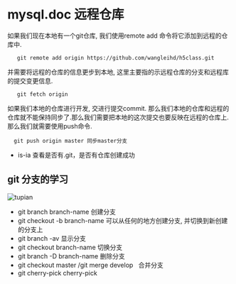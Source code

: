 # mysql.doc 远程仓库
 如果我们现在本地有一个git仓库, 我们使用remote add 命令将它添加到远程的仓库中.
 ```~
    git remote add origin https://github.com/wangleihd/h5class.git
 ```
 并需要将远程的仓库的信息更步到本地, 这里主要指的示远程仓库的分支和远程库的提交变更信息.
```~
   git fetch origin 
```
 如果我们本地的仓库进行开发, 交进行提交commit. 那么我们本地的仓库和远程的仓库就不能保持同步了.那么我们需要把本地的这次提交也要反映在远程的仓库上. 那么我们就需要使用push命令.
 ```~
   git push origin master 同步master分支
```
* is-ia 查看是否有.git，是否有仓库创建成功

## git 分支的学习
![tupian](https://nts.newbieol.com/static/k6/02.git-github-markdown/class-003/images/workflow.png)
* git branch branch-name 创建分支
* git checkout -b branch-name 可以从任何的地方创建分支, 并切换到新创建的分支上
* git branch -av 显示分支
* git checkout branch-name 切换分支
* git branch -D branch-name 删除分支
* git checkout master /git merge develop   合并分支
* git cherry-pick <commit-id> cherry-pick

